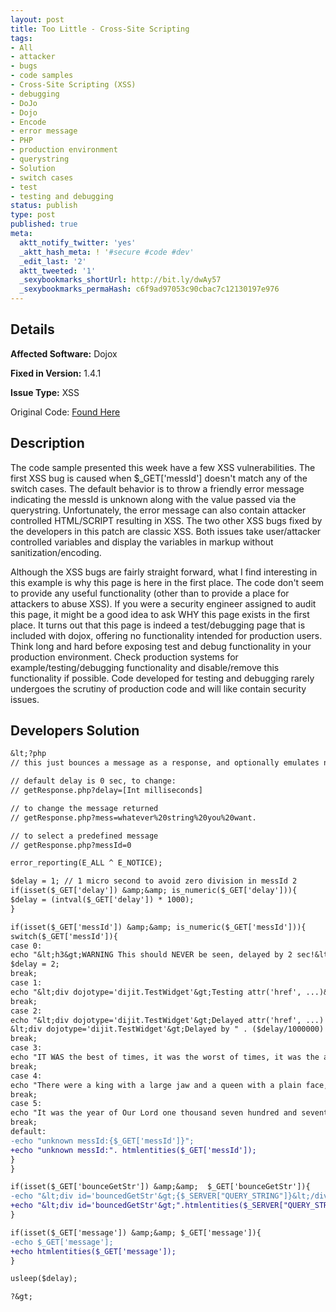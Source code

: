 ```yaml
---
layout: post
title: Too Little - Cross-Site Scripting
tags:
- All
- attacker
- bugs
- code samples
- Cross-Site Scripting (XSS)
- debugging
- DoJo
- Dojo
- Encode
- error message
- PHP
- production environment
- querystring
- Solution
- switch cases
- test
- testing and debugging
status: publish
type: post
published: true
meta:
  aktt_notify_twitter: 'yes'
  _aktt_hash_meta: ! '#secure #code #dev'
  _edit_last: '2'
  aktt_tweeted: '1'
  _sexybookmarks_shortUrl: http://bit.ly/dwAy57
  _sexybookmarks_permaHash: c6f9ad97053c90cbac7c12130197e976
---
```

## Details
__Affected Software:__ Dojox

__Fixed in Version:__  1.4.1

__Issue Type:__ XSS

Original Code: <a title="Too Little" href="http://spotthevuln.com/2010/09/too-little/" target="_blank">Found    Here</a>
## Description
The code sample presented this week have a few XSS vulnerabilities. The first XSS bug is caused when $_GET['messId'] doesn't match any of the switch cases. The default behavior is to throw a friendly error message indicating the messId is unknown along with the value passed via the querystring. Unfortunately, the error message can also contain attacker controlled HTML/SCRIPT resulting in XSS. The two other XSS bugs fixed by the developers in this patch are classic XSS. Both issues take user/attacker controlled variables and display the variables in markup without sanitization/encoding.

Although the XSS bugs are fairly straight forward, what I find interesting in this example is why this page is here in the first place. The code don't seem to provide any useful functionality (other than to provide a place for attackers to abuse XSS). If you were a security engineer assigned to audit this page, it might be a good idea to ask WHY this page exists in the first place. It turns out that this page is indeed a test/debugging page that is included with dojox, offering no functionality intended for production users. Think long and hard before exposing test and debug functionality in your production environment. Check production systems for example/testing/debugging functionality and disable/remove this functionality if possible. Code developed for testing and debugging rarely undergoes the scrutiny of production code and will like contain security issues.
## Developers Solution
```diff
&lt;?php
// this just bounces a message as a response, and optionally emulates network latency.

// default delay is 0 sec, to change:
// getResponse.php?delay=[Int milliseconds]

// to change the message returned
// getResponse.php?mess=whatever%20string%20you%20want.

// to select a predefined message
// getResponse.php?messId=0

error_reporting(E_ALL ^ E_NOTICE);

$delay = 1; // 1 micro second to avoid zero division in messId 2
if(isset($_GET['delay']) &amp;&amp; is_numeric($_GET['delay'])){
$delay = (intval($_GET['delay']) * 1000);
}

if(isset($_GET['messId']) &amp;&amp; is_numeric($_GET['messId'])){
switch($_GET['messId']){
case 0:
echo "&lt;h3&gt;WARNING This should NEVER be seen, delayed by 2 sec!&lt;/h3&gt;";
$delay = 2;
break;
case 1:
echo "&lt;div dojotype='dijit.TestWidget'&gt;Testing attr('href', ...)&lt;/div&gt;";
break;
case 2:
echo "&lt;div dojotype='dijit.TestWidget'&gt;Delayed attr('href', ...) test&lt;/div&gt;
&lt;div dojotype='dijit.TestWidget'&gt;Delayed by " . ($delay/1000000) . " sec.&lt;/div&gt;";
break;
case 3:
echo "IT WAS the best of times, it was the worst of times, it was the age of wisdom, it was the age of foolishness, it was the epoch of belief, it was the epoch of incredulity, it was the season of Light, it was the season of Darkness, it was the spring of hope, it was the winter of despair, we had everything before us, we had nothing before us, we were all going direct to Heaven, we were all going direct the other way -- in short, the period was so far like the present period, that some of its noisiest authorities insisted on its being received, for good or for evil, in the superlative degree of comparison only";
break;
case 4:
echo "There were a king with a large jaw and a queen with a plain face, on the throne of England; there were a king with a large jaw and a queen with a fair face, on the throne of France. In both countries it was clearer than crystal to the lords of the State preserves of loaves and fishes, that things in general were settled for ever.";
break;
case 5:
echo "It was the year of Our Lord one thousand seven hundred and seventy- five. Spiritual revelations were conceded to England at that favoured period, as at this. Mrs. Southcott had recently attained her five-and- twentieth blessed birthday, of whom a prophetic private in the Life Guards had heralded the sublime appearance by announcing that arrangements were made for the swallowing up of London and Westminster. Even the Cock-lane ghost had been laid only a round dozen of years, after rapping out its messages, as the spirits of this very year last past (supernaturally deficient in originality) rapped out theirs. Mere messages in the earthly order of events had lately come to the English Crown and People, from a congress of British subjects in America:";
break;
default:
-echo "unknown messId:{$_GET['messId']}";
+echo "unknown messId:". htmlentities($_GET['messId']);
}
}

if(isset($_GET['bounceGetStr']) &amp;&amp;  $_GET['bounceGetStr']){
-echo "&lt;div id='bouncedGetStr'&gt;{$_SERVER["QUERY_STRING"]}&lt;/div&gt;";
+echo "&lt;div id='bouncedGetStr'&gt;".htmlentities($_SERVER["QUERY_STRING"])."&lt;/div&gt;";
}

if(isset($_GET['message']) &amp;&amp; $_GET['message']){
-echo $_GET['message'];
+echo htmlentities($_GET['message']);
}

usleep($delay);

?&gt;

```
